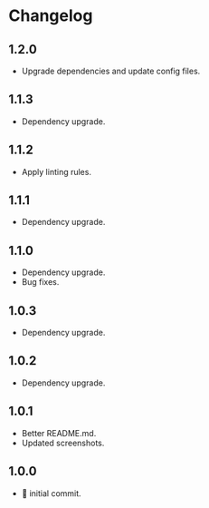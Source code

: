 # Changelog

## 1.2.0

-   Upgrade dependencies and update config files.

## 1.1.3

-   Dependency upgrade.

## 1.1.2

-   Apply linting rules.

## 1.1.1

-   Dependency upgrade.

## 1.1.0

-   Dependency upgrade.
-   Bug fixes.

## 1.0.3

-   Dependency upgrade.

## 1.0.2

-   Dependency upgrade.

## 1.0.1

-   Better README.md.
-   Updated screenshots.

## 1.0.0

-   :tada: initial commit.
